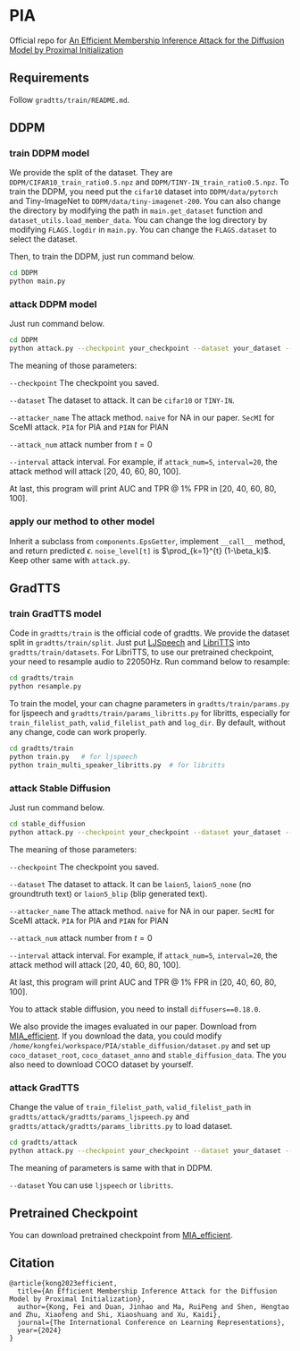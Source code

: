 # PIA
Official repo for [An Efficient Membership Inference Attack for the Diffusion Model by Proximal Initialization](https://arxiv.org/pdf/2305.18355.pdf)

## Requirements

Follow `gradtts/train/README.md`.

## DDPM
### train DDPM model

We provide the split of the dataset. They are `DDPM/CIFAR10_train_ratio0.5.npz` and `DDPM/TINY-IN_train_ratio0.5.npz`. To train the DDPM, you need put the `cifar10` dataset into `DDPM/data/pytorch` and Tiny-ImageNet to `DDPM/data/tiny-imagenet-200`. You can also change the directory by modifying the path in `main.get_dataset` function and `dataset_utils.load_member_data`.  You can change the log directory by modifying `FLAGS.logdir` in `main.py`. You can change the `FLAGS.dataset` to select the dataset.

Then, to train the DDPM, just run command below.
```bash
cd DDPM
python main.py
```

### attack DDPM model
Just run command below.
```bash
cd DDPM
python attack.py --checkpoint your_checkpoint --dataset your_dataset --attacker_name attacker_name --attack_num attack_num --interval interval
```

The meaning of those parameters:

`--checkpoint` The checkpoint you saved.

`--dataset` The dataset to attack. It can be `cifar10` or `TINY-IN`.

`--attacker_name` The attack method. `naive` for NA in our paper. `SecMI` for SceMI attack. `PIA` for PIA and `PIAN` for PIAN

`--attack_num` attack number from $t=0$

`--interval` attack interval. For example, if `attack_num=5`, `interval=20`,  the attack method will attack \[20, 40, 60, 80, 100\]. 

At last, this program will print AUC and TPR @ 1% FPR in \[20, 40, 60, 80, 100\].

### apply our method to other model

Inherit a subclass from `components.EpsGetter`, implement `__call__` method, and return predicted $\epsilon$. `noise_level[t]` is $\prod_{k=1}^{t} (1-\beta_k)$. Keep other same with `attack.py`.

## GradTTS
### train GradTTS model
Code in `gradtts/train` is the official code of gradtts. We provide the dataset split in `gradtts/train/split`.  Just put [LJSpeech](https://keithito.com/LJ-Speech-Dataset/) and [LibriTTS](https://www.openslr.org/60/) into `gradtts/train/datasets`. For LibriTTS, to use our pretrained checkpoint, your need to resample audio to 22050Hz. Run command below to resample:

```bash
cd gradtts/train
python resample.py
```

To train the model, your can chagne parameters in `gradtts/train/params.py` for ljspeech and `gradtts/train/params_libritts.py` for libritts, especially for `train_filelist_path`, `valid_filelist_path` and `log_dir`. By default, without any change, code can work properly.

```bash
cd gradtts/train
python train.py   # for ljspeech
python train_multi_speaker_libritts.py  # for libritts
```

### attack Stable Diffusion

Just run command below.
```bash
cd stable_diffusion
python attack.py --checkpoint your_checkpoint --dataset your_dataset --attacker_name attacker_name --attack_num attack_num --interval interval
```

The meaning of those parameters:

`--checkpoint` The checkpoint you saved.

`--dataset` The dataset to attack. It can be `laion5`, `laion5_none` (no groundtruth text) or `laion5_blip` (blip generated text).

`--attacker_name` The attack method. `naive` for NA in our paper. `SecMI` for SceMI attack. `PIA` for PIA and `PIAN` for PIAN

`--attack_num` attack number from $t=0$

`--interval` attack interval. For example, if `attack_num=5`, `interval=20`,  the attack method will attack \[20, 40, 60, 80, 100\]. 

At last, this program will print AUC and TPR @ 1% FPR in \[20, 40, 60, 80, 100\].

You to attack stable diffusion, you need to install `diffusers==0.18.0`.

We also provide the images evaluated in our paper. Download from [MIA_efficient](https://1drv.ms/f/s!Aqkz6X6nVZGDiY4TMwyHSP2Ij-rinA?e=BldxvP). If you download the data, you could modify `/home/kongfei/workspace/PIA/stable_diffusion/dataset.py` and set up `coco_dataset_root`, `coco_dataset_anno` and `stable_diffusion_data`. The you also need to download COCO dataset by yourself.

### attack GradTTS

Change the value of `train_filelist_path`, `valid_filelist_path`  in `gradtts/attack/gradtts/params_ljspeech.py` and `gradtts/attack/gradtts/params_libritts.py` to load dataset.

```bash
cd gradtts/attack
python attack.py --checkpoint your_checkpoint --dataset your_dataset --attacker_name attacker_name --attack_num attack_num --interval interval
```

The meaning of parameters is same with that in DDPM.

`--dataset` You can use `ljspeech` or `libritts`.


## Pretrained Checkpoint
You can download pretrained checkpoint from [MIA_efficient](https://1drv.ms/f/s!Aqkz6X6nVZGDiY4TMwyHSP2Ij-rinA?e=BldxvP).

## Citation

```
@article{kong2023efficient,
  title={An Efficient Membership Inference Attack for the Diffusion Model by Proximal Initialization},
  author={Kong, Fei and Duan, Jinhao and Ma, RuiPeng and Shen, Hengtao and Zhu, Xiaofeng and Shi, Xiaoshuang and Xu, Kaidi},
  journal={The International Conference on Learning Representations},
  year={2024}
}
```